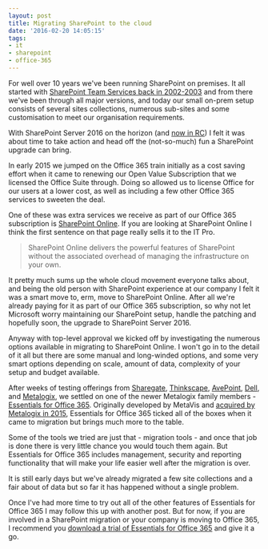 ```yaml
---
layout: post
title: Migrating SharePoint to the cloud
date: '2016-02-20 14:05:15'
tags:
- it
- sharepoint
- office-365
---
```


For well over 10 years we've been running SharePoint on premises. It all started with [SharePoint Team Services back in 2002-2003](https://en.wikipedia.org/wiki/SharePoint#Versions) and from there we've been through all major versions, and today our small on-prem setup consists of several sites collections, numerous sub-sites and some customisation to meet our organisation requirements.

With SharePoint Server 2016 on the horizon (and [now in RC](https://blogs.office.com/2016/01/20/sharepoint-server-2016-and-project-server-2016-release-candidate-available/)) I felt it was about time to take action and head off the (not-so-much) fun a SharePoint upgrade can bring.

In early 2015 we jumped on the Office 365 train initially as a cost saving effort when it came to renewing our Open Value Subscription that we licensed the Office Suite through. Doing so allowed us to license Office for our users at a lower cost, as well as including a few other Office 365 services to sweeten the deal.

One of these was extra services we receive as part of our Office 365 subscription is [SharePoint Online](https://products.office.com/en-gb/sharepoint/sharepoint-online-collaboration-software). If you are looking at SharePoint Online I think the first sentence on that page really sells it to the IT Pro.

>SharePoint Online delivers the powerful features of SharePoint without the associated overhead of managing the infrastructure on your own.

It pretty much sums up the whole cloud movement everyone talks about, and being the old person with SharePoint experience at our company I felt it was a smart move to, erm, move to SharePoint Online. After all we're already paying for it as part of our Office 365 subscription, so why not let Microsoft worry maintaining our SharePoint setup, handle the patching and hopefully soon, the upgrade to SharePoint Server 2016.

Anyway with top-level approval we kicked off by investigating the numerous options available in migrating to SharePoint Online. I won't go in to the detail of it all but there are some manual and long-winded options, and some very smart options depending on scale, amount of data, complexity of your setup and budget available.

After weeks of testing offerings from [Sharegate](http://en.share-gate.com), [Thinkscape](http://www.thinkscape.com), [AvePoint](http://www.avepoint.com/products/sharepoint-infrastructure-management/sharepoint-migration/), [Dell](http://software.dell.com/products/migration-suite-for-sharepoint/), and [Metalogix](http://www.metalogix.com), we settled on one of the newer Metalogix family members - [Essentials for Office 365](https://mv.metalogix.com/landing-page/essentials-office-365). Originally developed by MetaVis and [acquired by Metalogix in 2015](http://www.metalogix.com/News-Detail/2015/04/01/metalogix-acquires-metavis-technologies-to-accelerate-cloud-platform-growth), Essentials for Office 365 ticked all of the boxes when it came to migration but brings much more to the table.

Some of the tools we tried are just that - migration tools - and once that job is done there is very little chance you would touch them again. But Essentials for Office 365 includes management, security and reporting functionality that will make your life easier well after the migration is over.

It is still early days but we've already migrated a few site collections and a fair about of data but so far it has happened without a single problem.

Once I've had more time to try out all of the other features of Essentials for Office 365 I may follow this up with another post. But for now, if you are involved in a SharePoint migration or your company is moving to Office 365, I recommend you  [download a trial of Essentials for Office 365](https://mv.metalogix.com/landing-page/essentials-office-365) and give it a go.